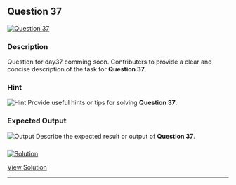 


## Question 37
<a href="https://github.com/alishgosai/Javascript-Exercise-and-Solutions/blob/master/questions/Question37.md" target="_blank">
  <img src="https://img.shields.io/badge/Question-37-purple?style=for-the-badge&logoSize=60" alt="Question 37">
</a>

### **Description**
Question for day37 comming soon.
Contributers to provide a clear and concise description of the task for **Question 37**.

### **Hint**
![Hint](https://img.shields.io/badge/Hint:-blue)
Provide useful hints or tips for solving **Question 37**.

### **Expected Output**
![Output](https://img.shields.io/badge/Output:-blue)
Describe the expected result or output of **Question 37**.

### <a href="https://github.com/alishgosai/Javascript-Exercise-and-Solutions/blob/master/solutions/Solution37.js" target="_blank">
  <img src="https://img.shields.io/badge/Solution-1f8e00?style=for-the-badge&logo=solution&logoColor=white" alt="Solution">
</a>

<a href="https://github.com/alishgosai/Javascript-Exercise-and-Solutions/blob/master/solutions/Solution37.js" target="_blank">View Solution</a>

---

